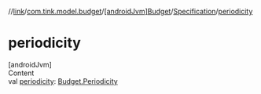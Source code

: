 //[link](../../../index.md)/[com.tink.model.budget](../../index.md)/[[androidJvm]Budget](../index.md)/[Specification](index.md)/[periodicity](periodicity.md)



# periodicity  
[androidJvm]  
Content  
val [periodicity](periodicity.md): [Budget.Periodicity](../-periodicity/index.md)  



